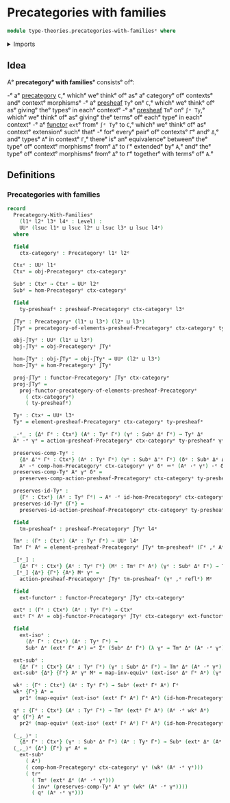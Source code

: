 # Precategories with families

```agda
module type-theories.precategories-with-familiesᵉ where
```

<details><summary>Imports</summary>

```agda
open import category-theory.functors-precategoriesᵉ
open import category-theory.natural-transformations-functors-precategoriesᵉ
open import category-theory.opposite-precategoriesᵉ
open import category-theory.precategoriesᵉ
open import category-theory.precategory-of-elements-of-a-presheafᵉ
open import category-theory.presheaf-categoriesᵉ
open import category-theory.pullbacks-in-precategoriesᵉ

open import foundation.cartesian-product-typesᵉ
open import foundation.category-of-setsᵉ
open import foundation.dependent-pair-typesᵉ
open import foundation.equivalencesᵉ
open import foundation.function-extensionalityᵉ
open import foundation.identity-typesᵉ
open import foundation.sectionsᵉ
open import foundation.setsᵉ
open import foundation.subtypesᵉ
open import foundation.transport-along-identificationsᵉ
open import foundation.universe-levelsᵉ
```

</details>

## Idea

Aᵉ **precategoryᵉ with families**ᵉ consistsᵉ ofᵉ:

-ᵉ aᵉ [precategory](category-theory.precategories.mdᵉ) `C`,ᵉ whichᵉ weᵉ thinkᵉ ofᵉ asᵉ aᵉ
  categoryᵉ ofᵉ contextsᵉ andᵉ contextᵉ morphismsᵉ
-ᵉ aᵉ [presheaf](category-theory.presheaf-categories.mdᵉ) `Ty`ᵉ onᵉ `C`,ᵉ whichᵉ weᵉ
  thinkᵉ ofᵉ asᵉ givingᵉ theᵉ typesᵉ in eachᵉ contextᵉ
-ᵉ aᵉ [presheaf](category-theory.presheaf-categories.mdᵉ) `Tm`ᵉ onᵉ `∫ᵉ Ty`,ᵉ whichᵉ weᵉ
  thinkᵉ ofᵉ asᵉ givingᵉ theᵉ termsᵉ ofᵉ eachᵉ typeᵉ in eachᵉ contextᵉ
-ᵉ aᵉ [functor](category-theory.functors-precategories.mdᵉ) `ext`ᵉ fromᵉ `∫ᵉ Ty`ᵉ to
  `C`,ᵉ whichᵉ weᵉ thinkᵉ ofᵉ asᵉ contextᵉ extensionᵉ suchᵉ thatᵉ
-ᵉ forᵉ everyᵉ pairᵉ ofᵉ contextsᵉ `Γ`ᵉ andᵉ `Δ`,ᵉ andᵉ typesᵉ `A`ᵉ in contextᵉ `Γ`,ᵉ thereᵉ isᵉ
  anᵉ equivalenceᵉ betweenᵉ theᵉ typeᵉ ofᵉ contextᵉ morphismsᵉ fromᵉ `Δ`ᵉ to `Γ`ᵉ extendedᵉ
  byᵉ `A`,ᵉ andᵉ theᵉ typeᵉ ofᵉ contextᵉ morphismsᵉ fromᵉ `Δ`ᵉ to `Γ`ᵉ togetherᵉ with termsᵉ
  ofᵉ `A`.ᵉ

## Definitions

### Precategories with families

```agda
record
  Precategory-With-Familiesᵉ
    (l1ᵉ l2ᵉ l3ᵉ l4ᵉ : Level) :
    UUᵉ (lsuc l1ᵉ ⊔ lsuc l2ᵉ ⊔ lsuc l3ᵉ ⊔ lsuc l4ᵉ)
  where

  field
    ctx-categoryᵉ : Precategoryᵉ l1ᵉ l2ᵉ

  Ctxᵉ : UUᵉ l1ᵉ
  Ctxᵉ = obj-Precategoryᵉ ctx-categoryᵉ

  Subᵉ : Ctxᵉ → Ctxᵉ → UUᵉ l2ᵉ
  Subᵉ = hom-Precategoryᵉ ctx-categoryᵉ

  field
    ty-presheafᵉ : presheaf-Precategoryᵉ ctx-categoryᵉ l3ᵉ

  ∫Tyᵉ : Precategoryᵉ (l1ᵉ ⊔ l3ᵉ) (l2ᵉ ⊔ l3ᵉ)
  ∫Tyᵉ = precategory-of-elements-presheaf-Precategoryᵉ ctx-categoryᵉ ty-presheafᵉ

  obj-∫Tyᵉ : UUᵉ (l1ᵉ ⊔ l3ᵉ)
  obj-∫Tyᵉ = obj-Precategoryᵉ ∫Tyᵉ

  hom-∫Tyᵉ : obj-∫Tyᵉ → obj-∫Tyᵉ → UUᵉ (l2ᵉ ⊔ l3ᵉ)
  hom-∫Tyᵉ = hom-Precategoryᵉ ∫Tyᵉ

  proj-∫Tyᵉ : functor-Precategoryᵉ ∫Tyᵉ ctx-categoryᵉ
  proj-∫Tyᵉ =
    proj-functor-precategory-of-elements-presheaf-Precategoryᵉ
      ( ctx-categoryᵉ)
      ( ty-presheafᵉ)

  Tyᵉ : Ctxᵉ → UUᵉ l3ᵉ
  Tyᵉ = element-presheaf-Precategoryᵉ ctx-categoryᵉ ty-presheafᵉ

  _·ᵉ_ : {Δᵉ Γᵉ : Ctxᵉ} (Aᵉ : Tyᵉ Γᵉ) (γᵉ : Subᵉ Δᵉ Γᵉ) → Tyᵉ Δᵉ
  Aᵉ ·ᵉ γᵉ = action-presheaf-Precategoryᵉ ctx-categoryᵉ ty-presheafᵉ γᵉ Aᵉ

  preserves-comp-Tyᵉ :
    {Δᵉ Δ'ᵉ Γᵉ : Ctxᵉ} (Aᵉ : Tyᵉ Γᵉ) (γᵉ : Subᵉ Δ'ᵉ Γᵉ) (δᵉ : Subᵉ Δᵉ Δ'ᵉ) →
    Aᵉ ·ᵉ comp-hom-Precategoryᵉ ctx-categoryᵉ γᵉ δᵉ ＝ᵉ (Aᵉ ·ᵉ γᵉ) ·ᵉ δᵉ
  preserves-comp-Tyᵉ Aᵉ γᵉ δᵉ =
    preserves-comp-action-presheaf-Precategoryᵉ ctx-categoryᵉ ty-presheafᵉ γᵉ δᵉ Aᵉ

  preserves-id-Tyᵉ :
    {Γᵉ : Ctxᵉ} (Aᵉ : Tyᵉ Γᵉ) → Aᵉ ·ᵉ id-hom-Precategoryᵉ ctx-categoryᵉ ＝ᵉ Aᵉ
  preserves-id-Tyᵉ {Γᵉ} =
    preserves-id-action-presheaf-Precategoryᵉ ctx-categoryᵉ ty-presheafᵉ

  field
    tm-presheafᵉ : presheaf-Precategoryᵉ ∫Tyᵉ l4ᵉ

  Tmᵉ : (Γᵉ : Ctxᵉ) (Aᵉ : Tyᵉ Γᵉ) → UUᵉ l4ᵉ
  Tmᵉ Γᵉ Aᵉ = element-presheaf-Precategoryᵉ ∫Tyᵉ tm-presheafᵉ (Γᵉ ,ᵉ Aᵉ)

  _[ᵉ_] :
    {Δᵉ Γᵉ : Ctxᵉ} {Aᵉ : Tyᵉ Γᵉ} (Mᵉ : Tmᵉ Γᵉ Aᵉ) (γᵉ : Subᵉ Δᵉ Γᵉ) → Tmᵉ Δᵉ (Aᵉ ·ᵉ γᵉ)
  _[ᵉ_] {Δᵉ} {Γᵉ} {Aᵉ} Mᵉ γᵉ =
    action-presheaf-Precategoryᵉ ∫Tyᵉ tm-presheafᵉ (γᵉ ,ᵉ reflᵉ) Mᵉ

  field
    ext-functorᵉ : functor-Precategoryᵉ ∫Tyᵉ ctx-categoryᵉ

  extᵉ : (Γᵉ : Ctxᵉ) (Aᵉ : Tyᵉ Γᵉ) → Ctxᵉ
  extᵉ Γᵉ Aᵉ = obj-functor-Precategoryᵉ ∫Tyᵉ ctx-categoryᵉ ext-functorᵉ (Γᵉ ,ᵉ Aᵉ)

  field
    ext-isoᵉ :
      (Δᵉ Γᵉ : Ctxᵉ) (Aᵉ : Tyᵉ Γᵉ) →
      Subᵉ Δᵉ (extᵉ Γᵉ Aᵉ) ≃ᵉ Σᵉ (Subᵉ Δᵉ Γᵉ) (λ γᵉ → Tmᵉ Δᵉ (Aᵉ ·ᵉ γᵉ))

  ext-subᵉ :
    {Δᵉ Γᵉ : Ctxᵉ} (Aᵉ : Tyᵉ Γᵉ) (γᵉ : Subᵉ Δᵉ Γᵉ) → Tmᵉ Δᵉ (Aᵉ ·ᵉ γᵉ) → Subᵉ Δᵉ (extᵉ Γᵉ Aᵉ)
  ext-subᵉ {Δᵉ} {Γᵉ} Aᵉ γᵉ Mᵉ = map-inv-equivᵉ (ext-isoᵉ Δᵉ Γᵉ Aᵉ) (γᵉ ,ᵉ Mᵉ)

  wkᵉ : {Γᵉ : Ctxᵉ} (Aᵉ : Tyᵉ Γᵉ) → Subᵉ (extᵉ Γᵉ Aᵉ) Γᵉ
  wkᵉ {Γᵉ} Aᵉ =
    pr1ᵉ (map-equivᵉ (ext-isoᵉ (extᵉ Γᵉ Aᵉ) Γᵉ Aᵉ) (id-hom-Precategoryᵉ ctx-categoryᵉ))

  qᵉ : {Γᵉ : Ctxᵉ} (Aᵉ : Tyᵉ Γᵉ) → Tmᵉ (extᵉ Γᵉ Aᵉ) (Aᵉ ·ᵉ wkᵉ Aᵉ)
  qᵉ {Γᵉ} Aᵉ =
    pr2ᵉ (map-equivᵉ (ext-isoᵉ (extᵉ Γᵉ Aᵉ) Γᵉ Aᵉ) (id-hom-Precategoryᵉ ctx-categoryᵉ))

  ⟨_,_⟩ᵉ :
    {Δᵉ Γᵉ : Ctxᵉ} (γᵉ : Subᵉ Δᵉ Γᵉ) (Aᵉ : Tyᵉ Γᵉ) → Subᵉ (extᵉ Δᵉ (Aᵉ ·ᵉ γᵉ)) (extᵉ Γᵉ Aᵉ)
  ⟨_,_⟩ᵉ {Δᵉ} {Γᵉ} γᵉ Aᵉ =
    ext-subᵉ
      ( Aᵉ)
      ( comp-hom-Precategoryᵉ ctx-categoryᵉ γᵉ (wkᵉ (Aᵉ ·ᵉ γᵉ)))
      ( trᵉ
        ( Tmᵉ (extᵉ Δᵉ (Aᵉ ·ᵉ γᵉ)))
        ( invᵉ (preserves-comp-Tyᵉ Aᵉ γᵉ (wkᵉ (Aᵉ ·ᵉ γᵉ))))
        ( qᵉ (Aᵉ ·ᵉ γᵉ)))
```